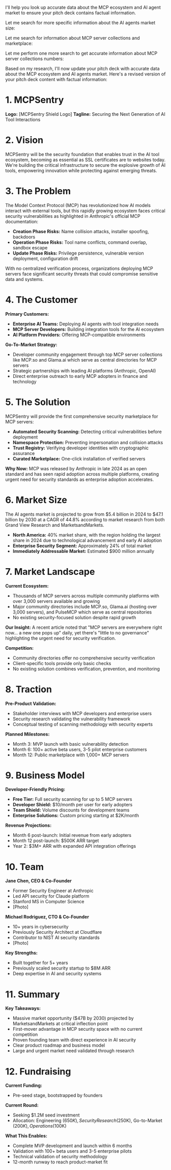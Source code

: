 I'll help you look up accurate data about the MCP ecosystem and AI agent market to ensure your pitch deck contains factual information.

Let me search for more specific information about the AI agents market size:

Let me search for information about MCP server collections and marketplace:

Let me perform one more search to get accurate information about MCP server collections numbers:

Based on my research, I'll now update your pitch deck with accurate data about the MCP ecosystem and AI agents market. Here's a revised version of your pitch deck content with factual information:

# 1. MCPSentry
**Logo:** [MCPSentry Shield Logo]
**Tagline:** Securing the Next Generation of AI Tool Interactions

# 2. Vision
MCPSentry will be the security foundation that enables trust in the AI tool ecosystem, becoming as essential as SSL certificates are to websites today. We're building the critical infrastructure to secure the explosive growth of AI tools, empowering innovation while protecting against emerging threats.

# 3. The Problem
The Model Context Protocol (MCP) has revolutionized how AI models interact with external tools, but this rapidly growing ecosystem faces critical security vulnerabilities as highlighted in Anthropic's official MCP documentation:

* **Creation Phase Risks:** Name collision attacks, installer spoofing, backdoors
* **Operation Phase Risks:** Tool name conflicts, command overlap, sandbox escape
* **Update Phase Risks:** Privilege persistence, vulnerable version deployment, configuration drift

With no centralized verification process, organizations deploying MCP servers face significant security threats that could compromise sensitive data and systems.

# 4. The Customer
**Primary Customers:**
* **Enterprise AI Teams:** Deploying AI agents with tool integration needs
* **MCP Server Developers:** Building integration tools for the AI ecosystem
* **AI Platform Providers:** Offering MCP-compatible environments

**Go-To-Market Strategy:**
* Developer community engagement through top MCP server collections like MCP.so and Glama.ai which serve as central directories for MCP servers
* Strategic partnerships with leading AI platforms (Anthropic, OpenAI)
* Direct enterprise outreach to early MCP adopters in finance and technology

# 5. The Solution
MCPSentry will provide the first comprehensive security marketplace for MCP servers:

* **Automated Security Scanning:** Detecting critical vulnerabilities before deployment
* **Namespace Protection:** Preventing impersonation and collision attacks
* **Trust Registry:** Verifying developer identities with cryptographic assurance
* **Curated Marketplace:** One-click installation of verified servers

**Why Now:** MCP was released by Anthropic in late 2024 as an open standard and has seen rapid adoption across multiple platforms, creating urgent need for security standards as enterprise adoption accelerates.

# 6. Market Size
The AI agents market is projected to grow from $5.4 billion in 2024 to $47.1 billion by 2030 at a CAGR of 44.8% according to market research from both Grand View Research and MarketsandMarkets.

* **North America:** 40% market share, with the region holding the largest share in 2024 due to technological advancement and early AI adoption
* **Enterprise Security Segment:** Approximately 24% of total market
* **Immediately Addressable Market:** Estimated $900 million annually

# 7. Market Landscape
**Current Ecosystem:**
* Thousands of MCP servers across multiple community platforms with over 3,000 servers available and growing
* Major community directories include MCP.so, Glama.ai (hosting over 3,000 servers), and PulseMCP which serve as central repositories
* No existing security-focused solution despite rapid growth

**Our Insight:** A recent article noted that "MCP servers are everywhere right now... a new one pops up" daily, yet there's "little to no governance" highlighting the urgent need for security verification.

**Competition:**
* Community directories offer no comprehensive security verification
* Client-specific tools provide only basic checks
* No existing solution combines verification, prevention, and monitoring

# 8. Traction
**Pre-Product Validation:**
* Stakeholder interviews with MCP developers and enterprise users
* Security research validating the vulnerability framework
* Conceptual testing of scanning methodology with security experts

**Planned Milestones:**
* Month 3: MVP launch with basic vulnerability detection
* Month 6: 100+ active beta users, 3-5 pilot enterprise customers
* Month 12: Public marketplace with 1,000+ MCP servers

# 9. Business Model
**Developer-Friendly Pricing:**
* **Free Tier:** Full security scanning for up to 5 MCP servers
* **Developer Shield:** $10/month per user for early adopters
* **Team Shield:** Volume discounts for development teams
* **Enterprise Solutions:** Custom pricing starting at $2K/month

**Revenue Projections:**
* Month 6 post-launch: Initial revenue from early adopters
* Month 12 post-launch: $500K ARR target
* Year 2: $3M+ ARR with expanded API integration offerings

# 10. Team
**Jane Chen, CEO & Co-Founder**
* Former Security Engineer at Anthropic
* Led API security for Claude platform
* Stanford MS in Computer Science
* [Photo]

**Michael Rodriguez, CTO & Co-Founder**
* 10+ years in cybersecurity
* Previously Security Architect at Cloudflare
* Contributor to NIST AI security standards
* [Photo]

**Key Strengths:**
* Built together for 5+ years
* Previously scaled security startup to $8M ARR
* Deep expertise in AI and security systems

# 11. Summary
**Key Takeaways:**
* Massive market opportunity ($47B by 2030) projected by MarketsandMarkets at critical inflection point
* First-mover advantage in MCP security space with no current competition
* Proven founding team with direct experience in AI security
* Clear product roadmap and business model
* Large and urgent market need validated through research

# 12. Fundraising
**Current Funding:**
* Pre-seed stage, bootstrapped by founders

**Current Round:**
* Seeking $1.2M seed investment
* Allocation: Engineering ($650K), Security Research ($250K), Go-to-Market ($200K), Operations ($100K)

**What This Enables:**
* Complete MVP development and launch within 6 months
* Validation with 100+ beta users and 3-5 enterprise pilots
* Technical validation of security methodology
* 12-month runway to reach product-market fit
